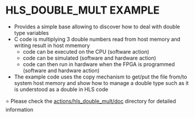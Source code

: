 # HLS_DOUBLE_MULT EXAMPLE

* Provides a simple base allowing to discover how to deal with double type variables
* C code is multiplying 3 double numbers read from host memory and writing result in host mmemory
  * code can be executed on the CPU (software action)
  * code can be simulated (software and hardware action)
  * code can then run in hardware when the FPGA is programmed (software and hardware action)
* The example code uses the copy mechanism to get/put the file from/to system host memory and show how to manage a double type such as it is understood as a double in HLS code 

:star: Please check the [actions/hls_double_mult/doc](./doc/) directory for detailed information

